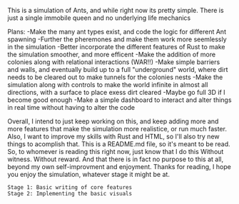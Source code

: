 This is a simulation of Ants, and while right now its pretty simple. There is just a single immobile queen and no underlying life mechanics

Plans:
	-Make the many ant types exist, and code the logic for different Ant spawning
	-Further the pheremones and make them work more seemlessly in the simulation
	-Better incorporate the different features of Rust to make the simulation smoother, and more efficent
	-Make the addition of more colonies along with relational interactions (WAR!!)
	-Make simple barriers and walls, and eventually build up to a full "underground" world, where dirt needs to be cleared out to make tunnels for the colonies nests
	-Make the simulation along with controls to make the world infinite in almost all directions, with a surface to place exess dirt cleared
	-Maybe go full 3D if I become good enough
	-Make a simple dashboard to interact and alter things in real time without having to alter the code

Overall, I intend to just keep working on this, and keep adding more and more features that make the simulation more realistice, or run much faster. Also, 
I want to improve my skills with Rust and HTML, so I'll also try new things to acomplish that. This is a README.md file, so it's meant to be read. So, to
whomever is reading this right now, just know that I do this Without witness. Without reward. And that there is in fact no purpose to this at all, beyond
my own self-improvment and enjoyment.
Thanks for reading, I hope you enjoy the simulation, whatever stage it might be at.


	Stage 1: Basic writing of core features
	Stage 2: Implementing the basic visuals

